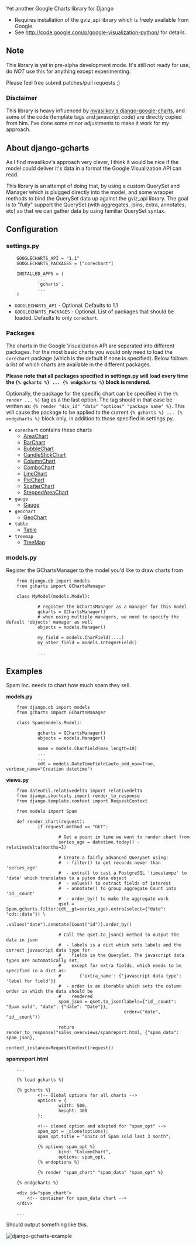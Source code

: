 Yet another Google Charts library for Django

- Requires installation of the gviz_api library which is freely available from Google.
- See http://code.google.com/p/google-visualization-python/ for details.

## Note ##
This library is yet in pre-alpha development mode.
It's still not ready for use, do _NOT_ use this for anything except experimenting.

Please feel free submit patches/pull requests ;)

### Disclaimer ###
This library is heavy influenced by [mvasilkov's django-google-charts](https://github.com/mvasilkov/django-google-charts),
and some of the code (template tags and javascript code) are directly copied from him. I've done some minor adjustments to
make it work for my approach.

## About django-gcharts ##
As I find mvasilkov's approach very clever, I think it would be nice if the model could deliver it's data in a format
the Google Visualization API can read.

This library is an attempt of doing that, by using a custom QuerySet and Manager which is plugged directly into the model,
and some wrapper methods to bind the QuerySet data up against the gviz_api library.
The goal is to "fully" support the QuerySet (with aggregates, joins, extra, annotates, etc) so that we can gather data
by using familiar QuerySet syntax.

## Configuration ##

### settings.py ###
        GOOGLECHARTS_API = "1.1"
        GOOGLECHARTS_PACKAGES = ["corechart"]
        
        INSTALLED_APPS = (
                ...
                'gcharts',
                ...
        )

 * `GOOGLECHARTS_API` - Optional. Defaults to 1.1
 * `GOOGLECHARTS_PACKAGES` - Optional. List of packages that should be loaded. Defaults to only `corechart`.
  
### Packages ###
The charts in the Google Visualization API are separated into different packages. For the most basic charts
you would only need to load the `corechart` package (which is the default if none is specified).
Below follows a list of which charts are available in the different packages.

**Please note that all packages specified in settings.py will load every time the `{% gcharts %} ... {% endgcharts %}`
  block is rendered.**

Optionally, the package for the specific chart can be specified in the `{% render ... %}` tag as a the last option. 
The tag should in that case be written as: `{% render "div_id" "data" "options" "package name" %}`. This will cause 
the package to be applied to the current `{% gcharts %} ... {% endgcharts %}` block only, in addition to those specified
in settings.py.


* `corechart` contains these charts
  * [AreaChart](https://developers.google.com/chart/interactive/docs/gallery/areachart)
  * [BarChart](https://developers.google.com/chart/interactive/docs/gallery/barchart)
  * [BubbleChart](https://developers.google.com/chart/interactive/docs/gallery/bubblechart)
  * [CandleStickChart](https://developers.google.com/chart/interactive/docs/gallery/candlestickchart)
  * [ColumnChart](https://developers.google.com/chart/interactive/docs/gallery/columnchart)
  * [ComboChart](https://developers.google.com/chart/interactive/docs/gallery/combochart)
  * [LineChart](https://developers.google.com/chart/interactive/docs/gallery/linechart)
  * [PieChart](https://developers.google.com/chart/interactive/docs/gallery/piechart)
  * [ScatterChart](https://developers.google.com/chart/interactive/docs/gallery/scatterchart)
  * [SteppedAreaChart](https://developers.google.com/chart/interactive/docs/gallery/steppedareachart)
* `gauge`
  * [Gauge](https://developers.google.com/chart/interactive/docs/gallery/gauge)
* `geochart`
  * [GeoChart](https://developers.google.com/chart/interactive/docs/gallery/geochart)
* `table`
  * [Table](https://developers.google.com/chart/interactive/docs/gallery/table)
* `treemap`
  * [TreeMap](https://developers.google.com/chart/interactive/docs/gallery/treemap)


### models.py ###

Register the GChartsManager to the model you'd like to draw charts from

        from django.db import models
        from gcharts import GChartsManager
        
        class MyModel(models.Model):
                
                # register the GChartsManager as a manager for this model
                gcharts = GChartsManager()
                # when using multiple managers, we need to specify the default 'objects' manager as well
                objects = models.Manager()
                
                my_field = models.CharField(....)
                my_other_field = models.IntegerField()
                
                ...
                
                
## Examples ##

Spam Inc. needs to chart how much spam they sell.

**models.py**
        
        from django.db import models
        from gcharts import GChartsManager
        
        class Spam(models.Model):
                
                gcharts = GChartsManager()
                objects = models.Manager()
                
                name = models.Charfield(max_length=10)
                ...
                ...
                cdt = models.DateTimeField(auto_add_now=True, verbose_name="Creation datetime")
                

**views.py**
        
        from dateutil.relativedelta import relativedelta
        from django.shortcuts import render_to_response
        from django.template.context import RequestContext
        
        from models import Spam
        
        def render_chart(request):
                if request.method == "GET":
                        
                        # Get a point in time we want to render chart from
                        series_age = datetime.today() - relativedelta(months=3)
                        
                        # Create a fairly advanced QuerySet using:
                        #  - filter() to get records newer than 'series_age'
                        #  - extra() to cast a PostgreSQL 'timestampz' to 'date' which translates to a pyton date object
                        #  - values() to extract fields of interest
                        #  - annotate() to group aggregate Count into 'id__count'
                        #  - order_by() to make the aggregate work
                        qset = Spam.gcharts.filter(cdt__gt=series_age).extra(select={"date": "cdt::date"}) \
                                                   .values("date").annotate(Count("id")).order_by()
                        
                        # Call the qset.to_json() method to output the data in json
                        #  - labels is a dict which sets labels and the correct javascript data type for
                        #    fields in the QuerySet. The javascript data types are automatically set, 
                        #    except for extra fields, which needs to be specified in a dict as:
                        #       {'extra_name': {'javascript data type': 'label for field'}}
                        #  - order is an iterable which sets the column order in which the data should be
                        #    rendered
                        spam_json = qset.to_json(labels={"id__count": "Spam sold", "date": {"date": "Date"}},
                                                 order=("date", "id__count"))
                        
                        return render_to_response("sales_overviews/spamreport.html, {"spam_data": spam_json},
                                                  context_instance=RequestContext(request))

**spamreport.html**

        ...

        {% load gcharts %}

        {% gcharts %}
                <!-- Global options for all charts -->
                options = {
                        width: 500,
                        height: 300
                };
            
                <!-- cloned option and adapted for "spam_opt" -->
                spam_opt = _clone(options);
                spam_opt.title = "Units of Spam sold last 3 month";
            
                {% options spam_opt %}
                        kind: "ColumnChart",
                        options: spam_opt,
                {% endoptions %}
        
                {% render "spam_chart" "spam_data" "spam_opt" %}
        
        {% endgcharts %}
        
        <div id="spam_chart">
            <!-- container for spam_data chart -->
        </div>
        
        ...

Should output something like this.

![django-gcharts-example](https://raw.github.com/rhblind/django-gcharts/master/example.png)
